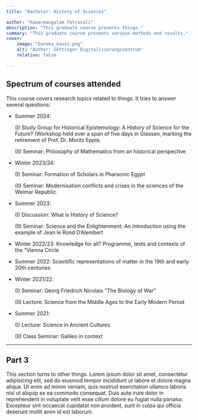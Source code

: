 ```yaml
---
title: "Bachelor: History of Sciences"

author: "Kumarmangalam Patravali"
description: "This graduate course presents things." 
summary: "This graduate course presents various methods and results." 
cover:
    image: "Eureka_Gauss.png"
    alt: "Author: Göttinger Digitalisierungszentrum"
    relative: false

---
```


## Spectrum of courses attended

This course covers research topics related to things. It tries to answer several questions: 

+ Summer 2024:

   (I)  Study Group for Historical Epistemology: A History of Science for the Future? 
        (Workshop held over a span of five days in Giessen, marking the retirement of Prof. Dr. Moritz Epple.
 
   (II) Seminar: Philosophy of Mathematics from an historical perspective

 
+ Winter 2023/24:

   (I)  Seminar: Formation of Scholars in Pharaonic Egypt 

   (II) Seminar: Modernisation conflicts and crises in the sciences of the Weimar Republic. 


+ Summer 2023:

   (I)  Discussion: What is History of Science? 

   (II) Seminar: Science and the Enlightenment: An Introduction using the example of Jean le Rond D’Alembert

+ Winter 2022/23: Knowledge for all? Programme, texts and contexts of the “Vienna Circle

+ Summer 2022: Scientific representations of matter in the 19th and early 20th centuries

+ Winter 2021/22:

   (I)  Seminar: Georg Friedrich Nicolais "The Biology of War" 

   (II) Lecture: Science from the Middle Ages to the Early Modern Period

+ Summer 2021:

   (I)  Lecture: Science in Ancient Cultures
 
   (II) Class Seminar: Galileo in context

---


## Part 3

This section turns to other things. Lorem ipsum dolor sit amet, consectetur adipisicing elit, sed do eiusmod tempor incididunt ut labore et dolore magna aliqua. Ut enim ad minim veniam, quis nostrud exercitation ullamco laboris nisi ut aliquip ex ea commodo
consequat. Duis aute irure dolor in reprehenderit in voluptate velit esse
cillum dolore eu fugiat nulla pariatur. Excepteur sint occaecat cupidatat non
proident, sunt in culpa qui officia deserunt mollit anim id est laborum.